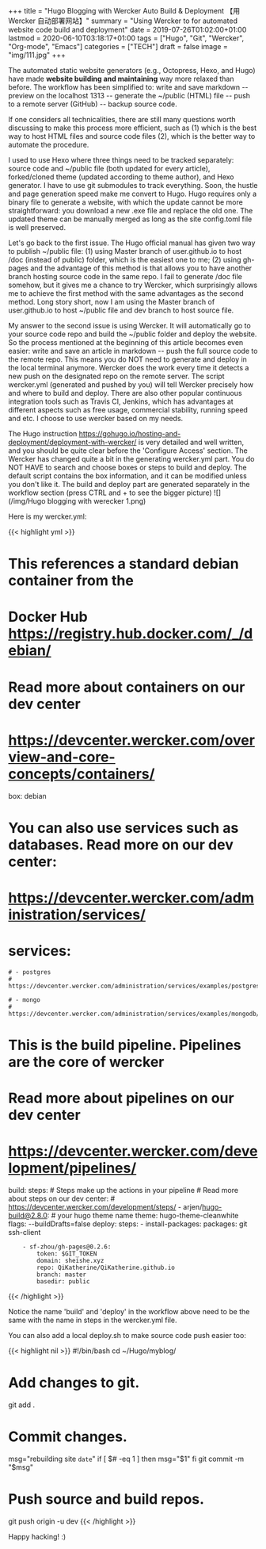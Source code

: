 +++
title = "Hugo Blogging with Wercker Auto Build & Deployment 【用 Wercker 自动部署网站】"
summary = "Using Wercker to for automated website code build and deployment"
date = 2019-07-26T01:02:00+01:00
lastmod = 2020-06-10T03:18:17+01:00
tags = ["Hugo", "Git", "Wercker", "Org-mode", "Emacs"]
categories = ["TECH"]
draft = false
image = "img/111.jpg"
+++

The automated static website generators (e.g., Octopress, Hexo, and Hugo) have made **website building and maintaining** way more relaxed than before. The workflow has been simplified to: write and save markdown -- preview on the localhost 1313 -- generate the ~/public (HTML) file -- push to a remote server (GitHub) -- backup source code.

If one considers all technicalities, there are still many questions worth discussing to make this process more efficient, such as (1) which is the best way to host HTML files and source code files (2), which is the better way to automate the procedure.

I used to use Hexo where three things need to be tracked separately: source code and ~/public file (both updated for every article), forked/cloned theme (updated according to theme author), and Hexo generator. I have to use git submodules to track everything. Soon, the hustle and page generation speed make me convert to Hugo. Hugo requires only a binary file to generate a website, with which the update cannot be more straightforward: you download a new .exe file and replace the old one. The updated theme can be manually merged as long as the site config.toml file is well preserved.

Let's go back to the first issue. The Hugo official manual has given two way to publish ~/public file: (1) using Master branch of user.github.io to host /doc (instead of public) folder, which is the easiest one to me; (2) using gh-pages and the advantage of this method is that allows you to have another branch hosting source code in the same repo. I fail to generate /doc file somehow, but it gives me a chance to try Wercker, which surprisingly allows me to achieve the first method with the same advantages as the second method. Long story short, now I am using the Master branch of user.github.io to host ~/public file and dev branch to host source file.

My answer to the second issue is using Wercker. It will automatically go to your source code repo and build the ~/public folder and deploy the website. So the process mentioned at the beginning of this article becomes even easier: write and save an article in markdown -- push the full source code to the remote repo. This means you do NOT need to generate and deploy in the local terminal anymore. Wercker does the work every time it detects a new push on the designated repo on the remote server. The script wercker.yml (generated and pushed by you) will tell Wercker precisely how and where to build and deploy. There are also other popular continuous integration tools such as Travis CI, Jenkins, which has advantages at different aspects such as free usage, commercial stability, running speed and etc. I choose to use wercker based on my needs.

The Hugo instruction <https://gohugo.io/hosting-and-deployment/deployment-with-wercker/> is very detailed and well written, and you should be quite clear before the 'Configure Access' section. The Wercker has changed quite a bit in the generating wercker.yml part. You do NOT HAVE to search and choose boxes or steps to build and deploy. The default script contains the box information, and it can be modified unless you don't like it. The build and deploy part are generated separately in the workflow section (press CTRL and + to see the bigger picture) ![](/img/Hugo blogging with werecker 1.png)

Here is my wercker.yml:

{{< highlight yml >}}
# This references a standard debian container from the
# Docker Hub https://registry.hub.docker.com/_/debian/
# Read more about containers on our dev center
# https://devcenter.wercker.com/overview-and-core-concepts/containers/
box: debian
# You can also use services such as databases. Read more on our dev center:
# https://devcenter.wercker.com/administration/services/
# services:
    # - postgres
    # https://devcenter.wercker.com/administration/services/examples/postgresql/

    # - mongo
    # https://devcenter.wercker.com/administration/services/examples/mongodb/

# This is the build pipeline. Pipelines are the core of wercker
# Read more about pipelines on our dev center
# https://devcenter.wercker.com/development/pipelines/
build:
    steps:
    # Steps make up the actions in your pipeline
    # Read more about steps on our dev center:
    # https://devcenter.wercker.com/development/steps/
        - arjen/hugo-build@2.8.0:
            # your hugo theme name
            theme: hugo-theme-cleanwhite
            flags: --buildDrafts=false
deploy:
    steps:
        - install-packages:
            packages: git ssh-client

        - sf-zhou/gh-pages@0.2.6:
            token: $GIT_TOKEN
            domain: sheishe.xyz
            repo: QiKatherine/QiKatherine.github.io
            branch: master
            basedir: public
{{< /highlight >}}

Notice the name 'build' and 'deploy' in the workflow above need to be the same with the name in steps in the wercker.yml file.

You can also add a local deploy.sh to make source code push easier too:

{{< highlight nil >}}
#!/bin/bash
cd ~/Hugo/myblog/

# Add changes to git.
git add .

# Commit changes.
msg="rebuilding site `date`"
if [ $# -eq 1 ]
  then msg="$1"
fi
git commit -m "$msg"

# Push source and build repos.
git push origin -u dev
{{< /highlight >}}

Happy hacking! :)
